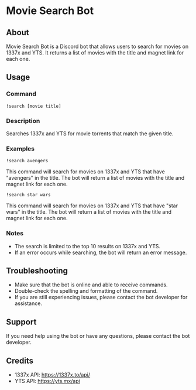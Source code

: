 # Movie Search Bot

## About

Movie Search Bot is a Discord bot that allows users to search for movies on 1337x and YTS. It returns a list of movies with the title and magnet link for each one.

## Usage

### Command

```
!search [movie title]
```


### Description

Searches 1337x and YTS for movie torrents that match the given title.

### Examples

```
!search avengers
```


This command will search for movies on 1337x and YTS that have "avengers" in the title. The bot will return a list of movies with the title and magnet link for each one.

```
!search star wars
```


This command will search for movies on 1337x and YTS that have "star wars" in the title. The bot will return a list of movies with the title and magnet link for each one.

### Notes

- The search is limited to the top 10 results on 1337x and YTS.
- If an error occurs while searching, the bot will return an error message.

## Troubleshooting

- Make sure that the bot is online and able to receive commands.
- Double-check the spelling and formatting of the command.
- If you are still experiencing issues, please contact the bot developer for assistance.

## Support

If you need help using the bot or have any questions, please contact the bot developer.

## Credits

- 1337x API: https://1337x.to/api/
- YTS API: https://yts.mx/api
